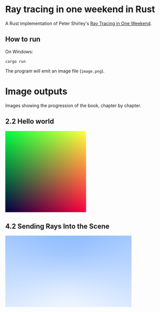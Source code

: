Ray tracing in one weekend in Rust
===
A Rust implementation of Peter Shirley's [Ray Tracing in One Weekend](https://raytracing.github.io/books/RayTracingInOneWeekend.html).

## How to run
On Windows: 
```
cargo run
```
The program will emit an image file (`image.png`).
# Image outputs
Images showing the progression of the book, chapter by chapter.

## 2.2 Hello world
![](images/2.2.png)

## 4.2 Sending Rays Into the Scene
![](images/4.2.png) 